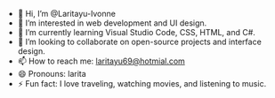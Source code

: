 - 👋 Hi, I’m @Laritayu-Ivonne  
- 👀 I’m interested in web development and UI design.  
- 🌱 I’m currently learning Visual Studio Code, CSS, HTML, and C#.  
- 💞️ I’m looking to collaborate on open-source projects and interface design.  
- 📫 How to reach me: laritayu69@hotmial.com  
- 😄 Pronouns: larita  
- ⚡ Fun fact: I love traveling, watching movies, and listening to music.  

<!---
Laritayu-Ivonne/Laritayu-Ivonne is a ✨ special ✨ repository because its `README.md` (this file) appears on your GitHub profile.
You can click the Preview link to take a look at your changes.
--->

